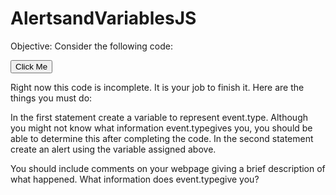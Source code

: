 # AlertsandVariablesJS

Objective:
Consider the following code: 

<html>

<head>
<script type="text/javascript"> 
<!-- 

function seeIt(event){
  
  YOUR FIRST STATEMENT SHOULD GO HERE
  YOUR SECOND STATEMENT SHOULD GO HERE

}

//-->
</script>
</head>

<body onload="seeIt(event)">

<form>
  <input type="button" value="Click Me" onclick="seeIt(event)">
</form>

</body>
</html>	 


Right now this code is incomplete. It is your job to finish it. Here are the things you must do: 


In the first statement create a variable to represent event.type. Although you might not know what information event.typegives you, you should be able to determine this after completing the code.
In the second statement create an alert using the variable assigned above. 

You should include comments on your webpage giving a brief description of what happened. What information does event.typegive you?



